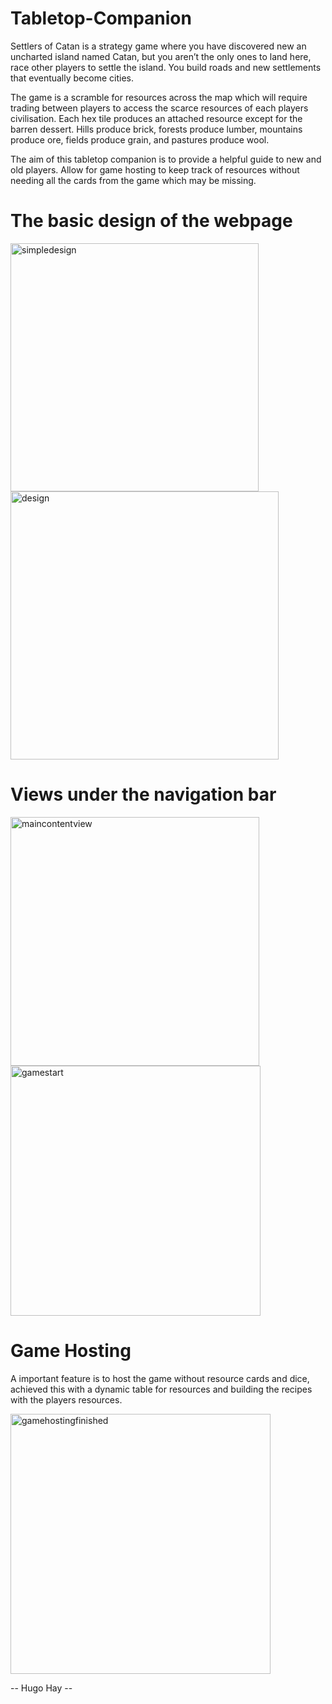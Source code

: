 ﻿# Tabletop-Companion
Settlers of Catan is a strategy game where you have discovered new an uncharted island named Catan, but you aren’t the only ones to land here, race other players to settle the island. You build roads and new settlements that eventually become cities.  

The game is a scramble for resources across the map which will require trading between players to access the scarce resources of each players civilisation. Each hex tile produces an attached resource except for the barren dessert. Hills produce brick, forests produce lumber, mountains produce ore, fields produce grain, and pastures produce wool. 

The aim of this tabletop companion is to provide a helpful guide to new and old players. Allow for game hosting to keep track of resources without needing all the cards from the game which may be missing. 

# The basic design of the webpage
<img width="397" alt="simpledesign" src="https://user-images.githubusercontent.com/77689366/112723319-b806e480-8f05-11eb-8ef3-4792d821d3d5.PNG">
<img width="429" alt="design" src="https://user-images.githubusercontent.com/77689366/112722947-1f239980-8f04-11eb-9a77-4783b93231c3.PNG">

# Views under the navigation bar
<img width="398" alt="maincontentview" src="https://user-images.githubusercontent.com/77689366/112723334-c7862d80-8f05-11eb-849d-0d86b3a27d73.PNG">
<img width="400" alt="gamestart" src="https://user-images.githubusercontent.com/77689366/112723336-c9e88780-8f05-11eb-9c86-58f8fb534675.PNG">

# Game Hosting

A important feature is to host the game without resource cards and dice, achieved this with a dynamic table for resources and building the recipes with the players resources.


<img width="416" alt="gamehostingfinished" src="https://user-images.githubusercontent.com/77689366/112722980-45e1d000-8f04-11eb-9ef0-bae29f99521e.PNG">



-- Hugo Hay --
